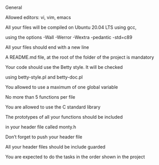General

Allowed editors: vi, vim, emacs

All your files will be compiled on Ubuntu 20.04 LTS using gcc,

using the options -Wall -Werror -Wextra -pedantic -std=c89

All your files should end with a new line

A README.md file, at the root of the folder of the project is mandatory

Your code should use the Betty style. It will be checked

using betty-style.pl and betty-doc.pl

You allowed to use a maximum of one global variable

No more than 5 functions per file

You are allowed to use the C standard library

The prototypes of all your functions should be included

in your header file called monty.h

Don’t forget to push your header file

All your header files should be include guarded

You are expected to do the tasks in the order shown in the project